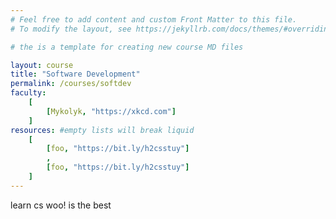 ```yaml
---
# Feel free to add content and custom Front Matter to this file.
# To modify the layout, see https://jekyllrb.com/docs/themes/#overriding-theme-defaults

# the is a template for creating new course MD files

layout: course
title: "Software Development"
permalink: /courses/softdev
faculty:
    [
        [Mykolyk, "https://xkcd.com"]
    ]
resources: #empty lists will break liquid
    [
        [foo, "https://bit.ly/h2csstuy"]
        ,
        [foo, "https://bit.ly/h2csstuy"]
    ]
---
```


learn cs woo! is the best
